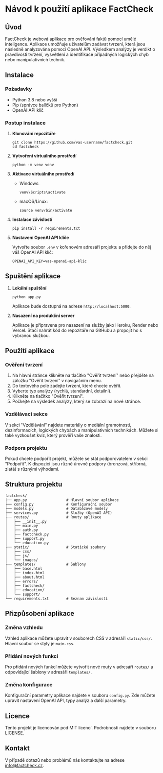 # Návod k použití aplikace FactCheck

## Úvod

FactCheck je webová aplikace pro ověřování faktů pomocí umělé inteligence. Aplikace umožňuje uživatelům zadávat tvrzení, která jsou následně analyzována pomocí OpenAI API. Výsledkem analýzy je verdikt o pravdivosti tvrzení, vysvětlení a identifikace případných logických chyb nebo manipulativních technik.

## Instalace

### Požadavky
- Python 3.8 nebo vyšší
- Pip (správce balíčků pro Python)
- OpenAI API klíč

### Postup instalace

1. **Klonování repozitáře**
   ```
   git clone https://github.com/vas-username/factcheck.git
   cd factcheck
   ```

2. **Vytvoření virtuálního prostředí**
   ```
   python -m venv venv
   ```

3. **Aktivace virtuálního prostředí**
   - Windows:
     ```
     venv\Scripts\activate
     ```
   - macOS/Linux:
     ```
     source venv/bin/activate
     ```

4. **Instalace závislostí**
   ```
   pip install -r requirements.txt
   ```

5. **Nastavení OpenAI API klíče**
   
   Vytvořte soubor `.env` v kořenovém adresáři projektu a přidejte do něj váš OpenAI API klíč:
   ```
   OPENAI_API_KEY=vas-openai-api-klic
   ```

## Spuštění aplikace

1. **Lokální spuštění**
   ```
   python app.py
   ```
   Aplikace bude dostupná na adrese `http://localhost:5000`.

2. **Nasazení na produkční server**
   
   Aplikace je připravena pro nasazení na služby jako Heroku, Render nebo Vercel. Stačí nahrát kód do repozitáře na GitHubu a propojit ho s vybranou službou.

## Použití aplikace

### Ověření tvrzení

1. Na hlavní stránce klikněte na tlačítko "Ověřit tvrzení" nebo přejděte na záložku "Ověřit tvrzení" v navigačním menu.
2. Do textového pole zadejte tvrzení, které chcete ověřit.
3. Vyberte typ analýzy (rychlá, standardní, detailní).
4. Klikněte na tlačítko "Ověřit tvrzení".
5. Počkejte na výsledek analýzy, který se zobrazí na nové stránce.

### Vzdělávací sekce

V sekci "Vzdělávání" najdete materiály o mediální gramotnosti, dezinformacích, logických chybách a manipulativních technikách. Můžete si také vyzkoušet kvíz, který prověří vaše znalosti.

### Podpora projektu

Pokud chcete podpořit projekt, můžete se stát podporovatelem v sekci "Podpořit". K dispozici jsou různé úrovně podpory (bronzová, stříbrná, zlatá) s různými výhodami.

## Struktura projektu

```
factcheck/
├── app.py                  # Hlavní soubor aplikace
├── config.py               # Konfigurační soubor
├── models.py               # Databázové modely
├── services.py             # Služby (OpenAI API)
├── routes/                 # Routy aplikace
│   ├── __init__.py
│   ├── main.py
│   ├── auth.py
│   ├── factcheck.py
│   ├── support.py
│   └── education.py
├── static/                 # Statické soubory
│   ├── css/
│   ├── js/
│   └── images/
├── templates/              # Šablony
│   ├── base.html
│   ├── index.html
│   ├── about.html
│   ├── errors/
│   ├── factcheck/
│   ├── education/
│   └── support/
└── requirements.txt        # Seznam závislostí
```

## Přizpůsobení aplikace

### Změna vzhledu

Vzhled aplikace můžete upravit v souborech CSS v adresáři `static/css/`. Hlavní soubor se styly je `main.css`.

### Přidání nových funkcí

Pro přidání nových funkcí můžete vytvořit nové routy v adresáři `routes/` a odpovídající šablony v adresáři `templates/`.

### Změna konfigurace

Konfigurační parametry aplikace najdete v souboru `config.py`. Zde můžete upravit nastavení OpenAI API, typy analýz a další parametry.

## Licence

Tento projekt je licencován pod MIT licencí. Podrobnosti najdete v souboru LICENSE.

## Kontakt

V případě dotazů nebo problémů nás kontaktujte na adrese info@factcheck.cz.
